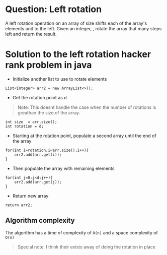 # Question: Left rotation
A left rotation operation on an array of size  shifts each of the array's elements  unit to the left. Given an integer, , rotate the array that many steps left and return the result.

# Solution to the left rotation hacker rank problem in java
- Initialize another list to use to rotate elements
```
List<Integer> arr2 = new ArrayList<>();
```
- Get the rotation point as d
> Note: This doesnt handle the case when the number of rotations is greathan the size of the array.
```
int size  = arr.size();
int rotation = d;
```
- Starting at the rotation point, populate a second array until the end of the array
```
for(int i=rotation;i<arr.size();i++){
    arr2.add(arr.get(i));
}
```
- Then populate the array with remaining elements
```
for(int j=0;j<d;j++){
    arr2.add(arr.get(j));       
}
```
- Return new array
```
return arr2;
```
## Algorithm complexity
The algorithm has a time of complexity of `O(n)` and a space complexity of `O(n)`

>Special note: I think their exists away of doing the rotation in place